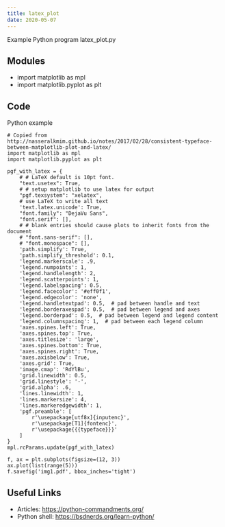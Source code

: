 ```yaml
---
title: latex_plot
date: 2020-05-07
---
```

Example Python program latex_plot.py

## Modules

* import matplotlib as mpl
* import matplotlib.pyplot as plt

## Code

Python example

    # Copied from http://nasseralkmim.github.io/notes/2017/02/28/consistent-typeface-between-matplotlib-plot-and-latex/
    import matplotlib as mpl
    import matplotlib.pyplot as plt
    
    pgf_with_latex = {
        # # LaTeX default is 10pt font.
        "text.usetex": True,
        # # setup matplotlib to use latex for output
        "pgf.texsystem": "xelatex",
        # use LaTeX to write all text
        'text.latex.unicode': True,
        "font.family": "DejaVu Sans",
        "font.serif": [],
        # # blank entries should cause plots to inherit fonts from the document
        # "font.sans-serif": [],
        # "font.monospace": [],
        'path.simplify': True,
        'path.simplify_threshold': 0.1,
        'legend.markerscale': .9,
        'legend.numpoints': 1,
        'legend.handlelength': 2,
        'legend.scatterpoints': 1,
        'legend.labelspacing': 0.5,
        'legend.facecolor': '#eff0f1',
        'legend.edgecolor': 'none',
        'legend.handletextpad': 0.5,  # pad between handle and text
        'legend.borderaxespad': 0.5,  # pad between legend and axes
        'legend.borderpad': 0.5,  # pad between legend and legend content
        'legend.columnspacing': 1,  # pad between each legend column
        'axes.spines.left': True,
        'axes.spines.top': True,
        'axes.titlesize': 'large',
        'axes.spines.bottom': True,
        'axes.spines.right': True,
        'axes.axisbelow': True,
        'axes.grid': True,
        'image.cmap': 'RdYlBu',
        'grid.linewidth': 0.5,
        'grid.linestyle': '-',
        'grid.alpha': .6,
        'lines.linewidth': 1,
        'lines.markersize': 4,
        'lines.markeredgewidth': 1,
        'pgf.preamble': [
            r'\usepackage[utf8x]{inputenc}',
            r'\usepackage[T1]{fontenc}',
            r'\usepackage{{{typeface}}}'
        ]
    }
    mpl.rcParams.update(pgf_with_latex)
    
    f, ax = plt.subplots(figsize=(12, 3))
    ax.plot(list(range(5)))
    f.savefig('img1.pdf', bbox_inches='tight')

## Useful Links

- Articles: https://python-commandments.org/
- Python shell: https://bsdnerds.org/learn-python/
